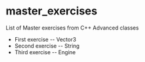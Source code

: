 # master_exercises
List of Master exercises from C++  Advanced classes

- First exercise -- Vector3
- Second exercise -- String
- Third exercise -- Engine
